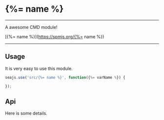 # {%= name %}

---

A awesome CMD module!

[{%= name %}](https://spmjs.org/{%= name %})

---

## Usage

It is very easy to use this module.

```javascript
seajs.use('src/{%= name %}', function({%= varName %}) {

});
```

## Api

Here is some details.
